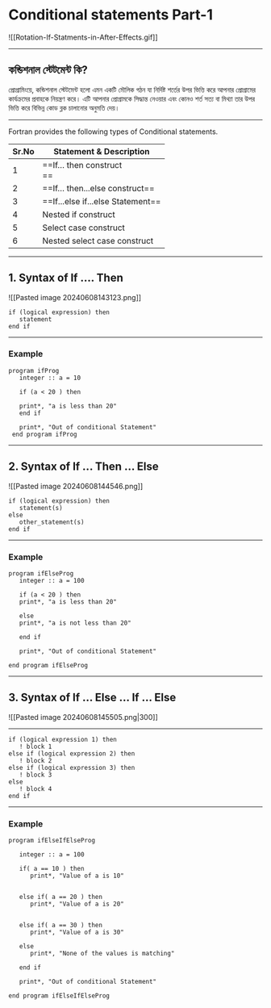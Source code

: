 # Conditional statements Part-1
![[Rotation-If-Statments-in-After-Effects.gif]]

---

## কন্ডিশনাল স্টেটমেন্ট কি? 
প্রোগ্রামিংয়ে, কন্ডিশনাল  স্টেটমেন্ট হলো এমন একটি মৌলিক গঠন যা নির্দিষ্ট শর্তের উপর ভিত্তি করে আপনার প্রোগ্রামের কার্যক্রমের প্রবাহকে নিয়ন্ত্রণ করে। এটি আপনার প্রোগ্রামকে সিদ্ধান্ত নেওয়ার এবং কোনও শর্ত সত্য বা মিথ্যা তার উপর ভিত্তি করে বিভিন্ন কোড ব্লক চালানোর অনুমতি দেয়।

---

Fortran provides the following types of Conditional statements.

| Sr.No | Statement & Description       |
| ----- | ----------------------------- |
| 1     | ==If… then construct<br>==        |
| 2     | ==If… then...else construct==     |
| 3     | ==If...else if...else Statement== |
| 4     | Nested if construct           |
| 5     | Select case construct<br>     |
| 6     | Nested select case construct  |

---

## 1. Syntax of If .... Then

![[Pasted image 20240608143123.png]]
```
if (logical expression) then      
   statement  
end if
```

---
### Example 
```
program ifProg
   integer :: a = 10
 
   if (a < 20 ) then
   
   print*, "a is less than 20"
   end if
       
   print*, "Out of conditional Statement"
 end program ifProg
```


---


## 2. Syntax of If ... Then ... Else 

![[Pasted image 20240608144546.png]]
```
if (logical expression) then      
   statement(s)  
else
   other_statement(s)
end if
```

---
### Example 
```
program ifElseProg
   integer :: a = 100
 
   if (a < 20 ) then
   print*, "a is less than 20"
   
   else
   print*, "a is not less than 20"
   
   end if
       
   print*, "Out of conditional Statement"
	
end program ifElseProg
```


---


## 3. Syntax of If ... Else ... If ... Else 

![[Pasted image 20240608145505.png|300]]

---

```
if (logical expression 1) then 
   ! block 1   
else if (logical expression 2) then       
   ! block 2   
else if (logical expression 3) then       
   ! block 3  
else       
   ! block 4   
end if
```

---
### Example 
```
program ifElseIfElseProg

   integer :: a = 100

   if( a == 10 ) then
      print*, "Value of a is 10" 


   else if( a == 20 ) then
      print*, "Value of a is 20" 


   else if( a == 30 ) then
      print*, "Value of a is 30" 
  
   else
      print*, "None of the values is matching" 
      
   end if
   
   print*, "Out of conditional Statement"
 
end program ifElseIfElseProg
```


